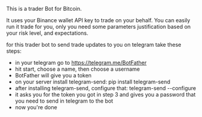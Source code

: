 This is a trader Bot for Bitcoin.

It uses your Binance wallet API key to trade on your behalf.
You can easily run it trade for you, only you need some parameters justification based on your risk level, and expectations.

for this trader bot to send trade updates to you on telegram take these steps:

- in your telegram go to https://telegram.me/BotFather
- hit start, choose a name, then choose a username
- BotFather will give you a token
- on your server install telegram-send: pip install telegram-send
- after installing telegram-send, configure that: telegram-send --configure
- it asks you for the token you got in step 3 and gives you a password that you need to send in telegram to the bot
- now you're done

